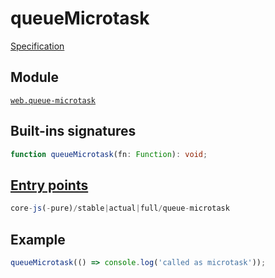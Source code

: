 # queueMicrotask
[Specification](https://html.spec.whatwg.org/multipage/timers-and-user-prompts.html#dom-queuemicrotask)

## Module 
[`web.queue-microtask`](https://github.com/zloirock/core-js/blob/v4/packages/core-js/modules/web.queue-microtask.js)

## Built-ins signatures
```ts
function queueMicrotask(fn: Function): void;
```

## [Entry points]({docs-version}/docs/usage#h-entry-points)
```ts
core-js(-pure)/stable|actual|full/queue-microtask
```

## Example
```js
queueMicrotask(() => console.log('called as microtask'));
```
